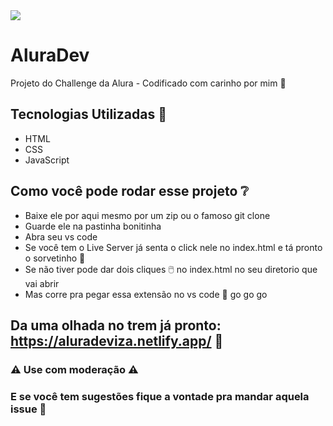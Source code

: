 <img src = "https://user-images.githubusercontent.com/79534537/151362509-c45d822e-cf66-47ed-b722-6102ebcb781c.png">

# AluraDev 

Projeto do Challenge da Alura - Codificado com carinho por mim 💙

## Tecnologias Utilizadas 🌟
* HTML
* CSS
* JavaScript

## Como você pode rodar esse projeto ❔
* Baixe ele por aqui mesmo por um zip ou o famoso git clone
* Guarde ele na pastinha bonitinha
* Abra seu vs code 
* Se você tem o Live Server já senta o click nele no index.html e tá pronto o sorvetinho 🍦
* Se não tiver pode dar dois cliques 🖱️ no index.html no seu diretorio que vai abrir
* Mas corre pra pegar essa extensão no vs code 🎽 go go go


## Da uma olhada no trem já pronto: https://aluradeviza.netlify.app/  👀

### ⚠️ Use com moderação ⚠️
### E se você tem sugestões fique a vontade pra mandar aquela issue 🤙

